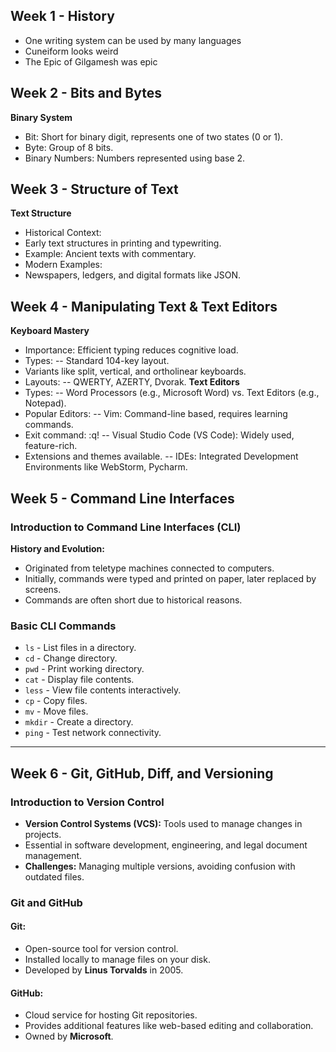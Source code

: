 ## Week 1 - History
- One writing system can be used by many languages
- Cuneiform looks weird
- The Epic of Gilgamesh was epic
## Week 2 - Bits and Bytes
**Binary System**
- Bit: Short for binary digit, represents one of two states (0 or 1).
- Byte: Group of 8 bits.
- Binary Numbers: Numbers represented using base 2.
## Week 3 - Structure of Text
**Text Structure**
- Historical Context:
- Early text structures in printing and typewriting.
- Example: Ancient texts with commentary.
- Modern Examples:
- Newspapers, ledgers, and digital formats like JSON.
## Week 4 - Manipulating Text & Text Editors
**Keyboard Mastery**
- Importance: Efficient typing reduces cognitive load.
- Types:
-- Standard 104-key layout.
- Variants like split, vertical, and ortholinear keyboards.
- Layouts:
-- QWERTY, AZERTY, Dvorak.
**Text Editors**
- Types:
-- Word Processors (e.g., Microsoft Word) vs. Text Editors (e.g., Notepad).
- Popular Editors:
-- Vim: Command-line based, requires learning commands.
- Exit command: :q!
-- Visual Studio Code (VS Code): Widely used, feature-rich.
- Extensions and themes available.
-- IDEs: Integrated Development Environments like WebStorm, Pycharm.
## Week 5 - Command Line Interfaces

### Introduction to Command Line Interfaces (CLI)
**History and Evolution:**
- Originated from teletype machines connected to computers.
- Initially, commands were typed and printed on paper, later replaced by screens.
- Commands are often short due to historical reasons.

### Basic CLI Commands
- `ls` - List files in a directory.
- `cd` - Change directory.
- `pwd` - Print working directory.
- `cat` - Display file contents.
- `less` - View file contents interactively.
- `cp` - Copy files.
- `mv` - Move files.
- `mkdir` - Create a directory.
- `ping` - Test network connectivity.

---

## Week 6 - Git, GitHub, Diff, and Versioning

### Introduction to Version Control
- **Version Control Systems (VCS):** Tools used to manage changes in projects.
- Essential in software development, engineering, and legal document management.
- **Challenges:** Managing multiple versions, avoiding confusion with outdated files.

### Git and GitHub

#### Git:
- Open-source tool for version control.
- Installed locally to manage files on your disk.
- Developed by **Linus Torvalds** in 2005.

#### GitHub:
- Cloud service for hosting Git repositories.
- Provides additional features like web-based editing and collaboration.
- Owned by **Microsoft**.
